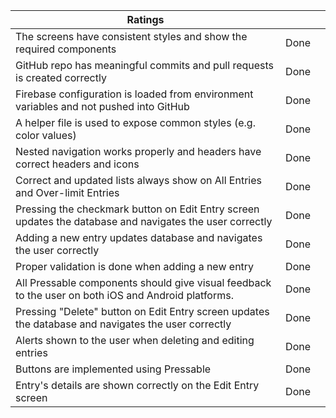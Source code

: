 | Ratings                                                      |      |      |
| ------------------------------------------------------------ | ---- | ---- |
| The screens have consistent styles and show the required components | Done |      |
| GitHub repo has meaningful commits and pull requests is created correctly | Done |      |
| Firebase configuration is loaded from environment variables and not pushed into GitHub | Done |      |
| A helper file is used to expose common styles (e.g. color values) | Done |      |
| Nested navigation works properly and headers have correct headers and icons | Done |      |
| Correct and updated lists always show on All Entries and Over-limit Entries | Done |      |
| Pressing the checkmark button on Edit Entry screen updates the database and navigates the user correctly | Done |      |
| Adding a new entry updates database and navigates the user correctly | Done |      |
| Proper validation is done when adding a new entry            | Done |      |
| All Pressable components should give visual feedback to the user on both iOS and Android platforms. | Done |      |
| Pressing "Delete" button on Edit Entry screen updates the database and navigates the user correctly | Done |      |
| Alerts shown to the user when deleting and editing entries   | Done |      |
| Buttons are implemented using Pressable                      | Done |      |
| Entry's details are shown correctly on the Edit Entry screen | Done |      |